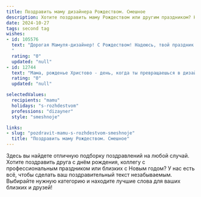 ```yaml
---
title: Поздравить маму дизайнера Рождеством. Смешное
description: Хотите поздравить маму Рождеством или другим праздником? Наш ИИ создаст незабываемое поздравление, а вы обязательно выделитесь среди других.  
date: 2024-10-27
tags: second tag
wishes:
- id: 105576
  text: "Дорогая Мамуля-дизайнер! С Рождеством! Надеюсь, твой праздник будет таким же ярким и креативным, как твои лучшие работы, но без необходимости переделывать его сто раз!  Пусть под ёлочкой тебя ждёт не только мандаринка, но и вдохновение на весь следующий год, а Санта-Клаус принесёт тебе не только подарки, но и пару новых крутых клиентов!  С Рождеством!
  "
  rating: "0"
  updated: "null"
- id: 12744
  text: "Мама, рожденье Христово - день, когда ты превращаешься в дизайнера сверхъестественного! Пусть твои творческие идеи украсят наш дом, словно искры на елке. С Рождеством!"
  rating: "0"
  updated: "null"

selectedValues:
  recipients: "mamu"
  holidays: "s-rozhdestvom"
  professions: "dizayner"
  style: "smeshnoje"

links:
- slug: "pozdravit-mamu-s-rozhdestvom-smeshnoje"
  title: "Поздравить маму Рождеством. Смешное"
---
```


Здесь вы найдете отличную подборку поздравлений на любой случай.
Хотите поздравить друга с днём рождения, коллегу с профессиональным праздником или близких с Новым годом? У нас есть всё, чтобы сделать ваш поздравительный текст незабываемым. Выбирайте нужную категорию и находите лучшие слова для ваших близких и друзей!
